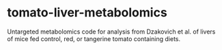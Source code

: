 # tomato-liver-metabolomics
Untargeted metabolomics code for analysis from Dzakovich et al. of livers of mice fed control, red, or tangerine tomato containing diets.
